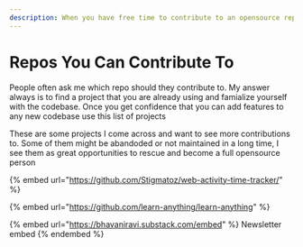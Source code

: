 ```yaml
---
description: When you have free time to contribute to an opensource repo, use this list
---
```


# Repos You Can Contribute To

People often ask me which repo should they contribute to. My answer always is to find a project that you are already using and famialize yourself with the codebase. Once you get confidence that you can add features to any new codebase use this list of projects

These are some projects I come across and want to see more contributions to. Some of them might be abandoded or not maintained in a long time, I see them as great opportunities to rescue and become a full opensource person

{% embed url="https://github.com/Stigmatoz/web-activity-time-tracker/" %}

{% embed url="https://github.com/learn-anything/learn-anything" %}



{% embed url="https://bhavaniravi.substack.com/embed" %}
Newsletter embed
{% endembed %}

